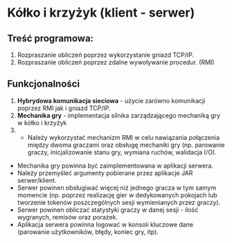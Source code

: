 # Kółko i krzyżyk (klient - serwer)
## Treść programowa:
1. Rozpraszanie obliczeń poprzez wykorzystanie gniazd TCP/IP.
2. Rozpraszanie obliczeń poprzez zdalne wywoływanie procedur. (RMI)
## Funkcjonalności
1. **Hybrydowa komunikacja sieciowa** - użycie zarówno komunikacji poprzez RMI jak i gniazd TCP/IP.
2. **Mechanika gry** - implementacja silnika zarządzającego mechaniką gry w kółko i krzyżyk
3. - Należy wykorzystać mechanizm RMI w celu nawiązania połączenia między dwoma graczami oraz obsługę mechaniki gry (np. parowanie graczy, inicjalizowanie stanu gry, wymiana ruchów, walidacja I/O).
- Mechanika gry powinna być zaimplementowana w aplikacji serwera.
- Należy przemyśleć argumenty pobierane przez aplikacje JAR serwer/klient.
- Serwer powinen obsługiwać więcej niż jednego gracza w tym samym momencie (np. poprzez realizację gier w dedykowanych pokojach lub tworzenie tokenów poszczególnych sesji wymienianych przez graczy).
- Serwer powinen obliczać statystyki graczy w danej sesji - ilość wygranych, remisów oraz porażek.
- Aplikacja serwera powinna logować w konsoli kluczowe dane (parowanie użytkowników, błędy, koniec gry, itp).
